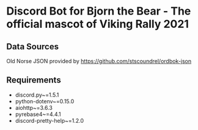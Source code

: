 # Discord Bot for Bjorn the Bear - The official mascot of Viking Rally 2021


## Data Sources

Old Norse JSON provided by https://github.com/stscoundrel/ordbok-json

## Requirements
- discord.py~=1.5.1
- python-dotenv~=0.15.0
- aiohttp~=3.6.3
- pyrebase4~=4.4.1
- discord-pretty-help~=1.2.0
